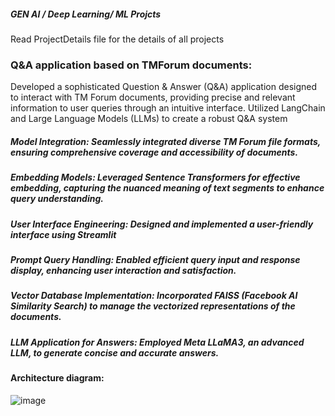 ##### GEN AI / Deep Learning/ ML Projcts

Read ProjectDetails file for the details of all projects

### **Q&A application based on TMForum documents:**
Developed a sophisticated Question & Answer (Q&A) application designed to interact with TM Forum documents, providing precise and relevant information to user queries through an intuitive interface. Utilized LangChain and Large Language Models (LLMs) to create a robust Q&A system
##### **Model Integration**: Seamlessly integrated diverse TM Forum file formats, ensuring comprehensive coverage and accessibility of documents.
##### **Embedding Models**: Leveraged Sentence Transformers for effective embedding, capturing the nuanced meaning of text segments to enhance query understanding.
##### **User Interface Engineering**: Designed and implemented a user-friendly interface using Streamlit
##### **Prompt Query Handling**: Enabled efficient query input and response display, enhancing user interaction and satisfaction.
##### **Vector Database Implementation**: Incorporated FAISS (Facebook AI Similarity Search) to manage the vectorized representations of the documents.
##### **LLM Application for Answers**: Employed Meta LLaMA3, an advanced LLM, to generate concise and accurate answers.

#### Architecture diagram: 
![image](https://github.com/user-attachments/assets/6b9c3eac-1425-44d7-80b6-64a547a94d5c)

